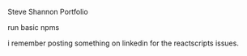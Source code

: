 Steve Shannon Portfolio

run basic npms

i remember posting something on linkedin for the reactscripts issues.